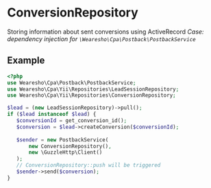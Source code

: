 # ConversionRepository
Storing information about sent conversions using ActiveRecord
*Case: dependency injection for `\Wearesho\Cpa\Postback\PostbackService`*

## Example
```php
<?php
use Wearesho\Cpa\Postback\PostbackService;
use Wearesho\Cpa\Yii\Repositories\LeadSessionRepository;
use Wearesho\Cpa\Yii\Repositories\ConversionRepository;

$lead = (new LeadSessionRepository)->pull();
if ($lead instanceof $lead) {
   $conversionId = get_conversion_id();
   $conversion = $lead->createConversion($conversionId);
   
   $sender = new PostbackService(
       new ConversionRepository(),
       new \GuzzleHttp\Client()
   );
   // ConversionRepository::push will be triggered
   $sender->send($conversion); 
}
```

